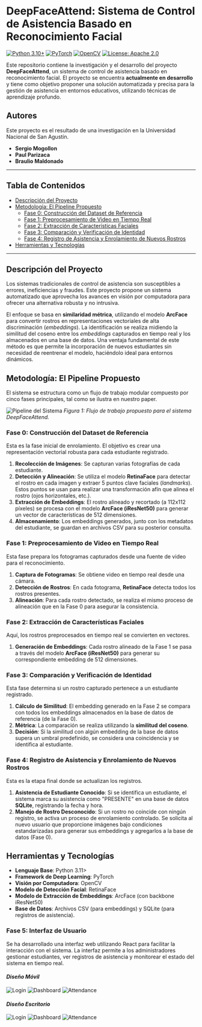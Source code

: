 # DeepFaceAttend: Sistema de Control de Asistencia Basado en Reconocimiento Facial

[![Python 3.10+](https://img.shields.io/badge/python-3.10+-blue.svg)](https://www.python.org/downloads/)
[![PyTorch](https://img.shields.io/badge/PyTorch-%23EE4C2C.svg?style=flat&logo=PyTorch&logoColor=white)](https://pytorch.org/)
[![OpenCV](https://img.shields.io/badge/OpenCV-5C3EE8?style=flat&logo=opencv&logoColor=white)](https://opencv.org/)
[![License: Apache 2.0](https://img.shields.io/badge/License-Apache_2.0-blue.svg)](https://opensource.org/licenses/Apache-2.0)

Este repositorio contiene la investigación y el desarrollo del proyecto **DeepFaceAttend**, un sistema de control de asistencia basado en reconocimiento facial. El proyecto se encuentra **actualmente en desarrollo** y tiene como objetivo proponer una solución automatizada y precisa para la gestión de asistencia en entornos educativos, utilizando técnicas de aprendizaje profundo.

## Autores

Este proyecto es el resultado de una investigación en la Universidad Nacional de San Agustín.

- **Sergio Mogollon**
- **Paul Parizaca**
- **Braulio Maldonado**

---

## Tabla de Contenidos

- [Descripción del Proyecto](#descripción-del-proyecto)
- [Metodología: El Pipeline Propuesto](#metodología-el-pipeline-propuesto)
  - [Fase 0: Construcción del Dataset de Referencia](#fase-0-construcción-del-dataset-de-referencia)
  - [Fase 1: Preprocesamiento de Video en Tiempo Real](#fase-1-preprocesamiento-de-video-en-tiempo-real)
  - [Fase 2: Extracción de Características Faciales](#fase-2-extracción-de-características-faciales)
  - [Fase 3: Comparación y Verificación de Identidad](#fase-3-comparación-y-verificación-de-identidad)
  - [Fase 4: Registro de Asistencia y Enrolamiento de Nuevos Rostros](#fase-4-registro-de-asistencia-y-enrolamiento-de-nuevos-rostros)
- [Herramientas y Tecnologías](#herramientas-y-tecnologías)

---

## Descripción del Proyecto

Los sistemas tradicionales de control de asistencia son susceptibles a errores, ineficiencias y fraudes. Este proyecto propone un sistema automatizado que aprovecha los avances en visión por computadora para ofrecer una alternativa robusta y no intrusiva.

El enfoque se basa en **similaridad métrica**, utilizando el modelo **ArcFace** para convertir rostros en representaciones vectoriales de alta discriminación (*embeddings*). La identificación se realiza midiendo la similitud del coseno entre los *embeddings* capturados en tiempo real y los almacenados en una base de datos. Una ventaja fundamental de este método es que permite la incorporación de nuevos estudiantes sin necesidad de reentrenar el modelo, haciéndolo ideal para entornos dinámicos.

## Metodología: El Pipeline Propuesto

El sistema se estructura como un flujo de trabajo modular compuesto por cinco fases principales, tal como se ilustra en nuestro paper.

![Pipeline del Sistema](img/PipelineTI.png)
*Figura 1: Flujo de trabajo propuesto para el sistema DeepFaceAttend.*

### Fase 0: Construcción del Dataset de Referencia

Esta es la fase inicial de enrolamiento. El objetivo es crear una representación vectorial robusta para cada estudiante registrado.

1. **Recolección de Imágenes**: Se capturan varias fotografías de cada estudiante.
2. **Detección y Alineación**: Se utiliza el modelo **RetinaFace** para detectar el rostro en cada imagen y extraer 5 puntos clave faciales (*landmarks*). Estos puntos se usan para realizar una transformación afín que alinea el rostro (ojos horizontales, etc.).
3. **Extracción de Embeddings**: El rostro alineado y recortado (a 112x112 píxeles) se procesa con el modelo **ArcFace (iResNet50)** para generar un vector de características de 512 dimensiones.
4. **Almacenamiento**: Los embeddings generados, junto con los metadatos del estudiante, se guardan en archivos CSV para su posterior consulta.

### Fase 1: Preprocesamiento de Video en Tiempo Real

Esta fase prepara los fotogramas capturados desde una fuente de video para el reconocimiento.

1. **Captura de Fotogramas**: Se obtiene video en tiempo real desde una cámara.
2. **Detección de Rostros**: En cada fotograma, **RetinaFace** detecta todos los rostros presentes.
3. **Alineación**: Para cada rostro detectado, se realiza el mismo proceso de alineación que en la Fase 0 para asegurar la consistencia.

### Fase 2: Extracción de Características Faciales

Aquí, los rostros preprocesados en tiempo real se convierten en vectores.

1. **Generación de Embeddings**: Cada rostro alineado de la Fase 1 se pasa a través del modelo **ArcFace (iResNet50)** para generar su correspondiente embedding de 512 dimensiones.

### Fase 3: Comparación y Verificación de Identidad

Esta fase determina si un rostro capturado pertenece a un estudiante registrado.

1. **Cálculo de Similitud**: El embedding generado en la Fase 2 se compara con todos los embeddings almacenados en la base de datos de referencia (de la Fase 0).
2. **Métrica**: La comparación se realiza utilizando la **similitud del coseno**.
3. **Decisión**: Si la similitud con algún embedding de la base de datos supera un umbral predefinido, se considera una coincidencia y se identifica al estudiante.

### Fase 4: Registro de Asistencia y Enrolamiento de Nuevos Rostros

Esta es la etapa final donde se actualizan los registros.

1. **Asistencia de Estudiante Conocido**: Si se identifica un estudiante, el sistema marca su asistencia como "PRESENTE" en una base de datos **SQLite**, registrando la fecha y hora.
2. **Manejo de Rostro Desconocido**: Si un rostro no coincide con ningún registro, se activa un proceso de enrolamiento controlado. Se solicita al nuevo usuario que proporcione imágenes bajo condiciones estandarizadas para generar sus embeddings y agregarlos a la base de datos (Fase 0).

## Herramientas y Tecnologías

- **Lenguaje Base**: Python 3.11>
- **Framework de Deep Learning**: PyTorch
- **Visión por Computadora**: OpenCV
- **Modelo de Detección Facial**: RetinaFace
- **Modelo de Extracción de Embeddings**: ArcFace (con backbone iResNet50)
- **Base de Datos**: Archivos CSV (para embeddings) y SQLite (para registros de asistencia).

### Fase 5: Interfaz de Usuario
Se ha desarrollado una interfaz web utilizando React para facilitar la interacción con el sistema. La interfaz permite a los administradores gestionar estudiantes, ver registros de asistencia y monitorear el estado del sistema en tiempo real.

#### ***Diseño Móvil***

![Login](img/mobile_login.png) ![Dashboard](img/mobile_dashboard.png) ![Attendance](img/mobile_attendance.png)

#### ***Diseño Escritorio***

![Login](img/desktop_login.png) 
![Dashboard](img/desktop_dashboard.png) 
![Attendance](img/desktop_attendance.png)
